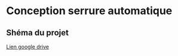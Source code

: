 # Conception serrure automatique
## Shéma du projet
[Lien google drive](https://drive.google.com/file/d/0B5tFhdpsQ0ZcMVRsVVhZaWx3T3M/view?usp=sharing "Project Make")
